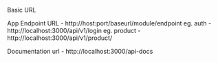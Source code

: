 Basic URL

App Endpoint URL - http://host:port/baseurl/module/endpoint
eg. auth -  http://localhost:3000/api/v1/login
eg. product - http://localhost:3000/api/v1/product/

Documentation url - http://localhost:3000/api-docs
